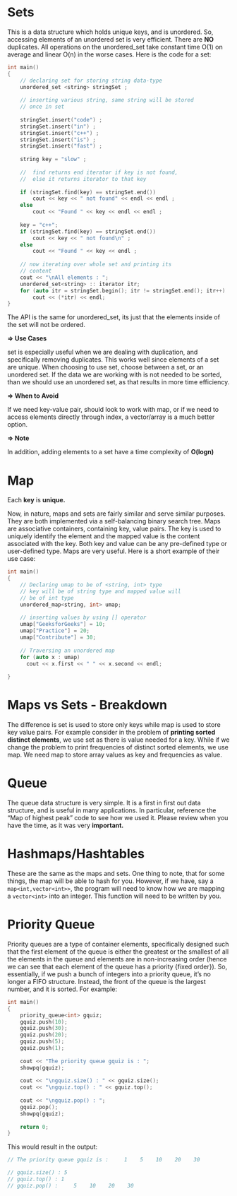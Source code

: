 # Sets

This is a data structure which holds unique keys, and is unordered. So, accessing elements of an unordered set is very efficient. There are **NO** duplicates. All operations on the unordered_set take constant time O(1) on average and linear O(n) in the worse cases. Here is the code for a set:

```C++
int main()
{
    // declaring set for storing string data-type
    unordered_set <string> stringSet ;
  
    // inserting various string, same string will be stored
    // once in set
  
    stringSet.insert("code") ;
    stringSet.insert("in") ;
    stringSet.insert("c++") ;
    stringSet.insert("is") ;
    stringSet.insert("fast") ;
  
    string key = "slow" ;
  
    //  find returns end iterator if key is not found,
    //  else it returns iterator to that key
  
    if (stringSet.find(key) == stringSet.end())
        cout << key << " not found" << endl << endl ;
    else
        cout << "Found " << key << endl << endl ;
  
    key = "c++";
    if (stringSet.find(key) == stringSet.end())
        cout << key << " not found\n" ;
    else
        cout << "Found " << key << endl ;
  
    // now iterating over whole set and printing its
    // content
    cout << "\nAll elements : ";
    unordered_set<string> :: iterator itr;
    for (auto itr = stringSet.begin(); itr != stringSet.end(); itr++)
        cout << (*itr) << endl;
}
```

  

The API is the same for unordered_set, its just that the elements inside of the set will not be ordered.

**⇒ Use Cases**

set is especially useful when we are dealing with duplication, and specifically removing duplicates. This works well since elements of a set are unique. When choosing to use set, choose between a set, or an unordered set. If the data we are working with is not needed to be sorted, than we should use an unordered set, as that results in more time efficiency.

**⇒ When to Avoid**

If we need key-value pair, should look to work with map, or if we need to access elements directly through index, a vector/array is a much better option.

**⇒ Note**

In addition, adding elements to a set have a time complexity of **O(logn)**

# Map

Each **key** is **unique.**

Now, in nature, maps and sets are fairly similar and serve similar purposes. They are both implemented via a self-balancing binary search tree. Maps are associative containers, containing key, value pairs. The key is used to uniquely identify the element and the mapped value is the content associated with the key. Both key and value can be any pre-defined type or user-defined type. Maps are very useful. Here is a short example of their use case:

```C++
int main()
{
    // Declaring umap to be of <string, int> type
    // key will be of string type and mapped value will
    // be of int type
    unordered_map<string, int> umap;
  
    // inserting values by using [] operator
    umap["GeeksforGeeks"] = 10;
    umap["Practice"] = 20;
    umap["Contribute"] = 30;
  
    // Traversing an unordered map
    for (auto x : umap)
      cout << x.first << " " << x.second << endl;
  
}
```

# Maps vs Sets - Breakdown

The difference is set is used to store only keys while map is used to store key value pairs. For example consider in the problem of **printing sorted distinct elements**, we use set as there is value needed for a key. While if we change the problem to print frequencies of distinct sorted elements, we use map. We need map to store array values as key and frequencies as value.

# Queue

The queue data structure is very simple. It is a first in first out data structure, and is useful in many applications. In particular, reference the “Map of highest peak” code to see how we used it. Please review when you have the time, as it was very **important.**

# Hashmaps/Hashtables

These are the same as the maps and sets. One thing to note, that for some things, the map will be able to hash for you. However, if we have, say a `map<int,vector<int>>`, the program will need to know how we are mapping a `vector<int>` into an integer. This function will need to be written by you.

# Priority Queue

Priority queues are a type of container elements, specifically designed such that the first element of the queue is either the greatest or the smallest of all the elements in the queue and elements are in non-increasing order (hence we can see that each element of the queue has a priority {fixed order}). So, essentially, if we push a bunch of integers into a priority queue, it’s no longer a FIFO structure. Instead, the front of the queue is the largest number, and it is sorted. For example:

```C++
int main()
{
    priority_queue<int> gquiz;
    gquiz.push(10);
    gquiz.push(30);
    gquiz.push(20);
    gquiz.push(5);
    gquiz.push(1);
  
    cout << "The priority queue gquiz is : ";
    showpq(gquiz);
  
    cout << "\ngquiz.size() : " << gquiz.size();
    cout << "\ngquiz.top() : " << gquiz.top();
  
    cout << "\ngquiz.pop() : ";
    gquiz.pop();
    showpq(gquiz);
  
    return 0;
}
```

This would result in the output:

```C++
// The priority queue gquiz is :     1    5    10    20    30

// gquiz.size() : 5
// gquiz.top() : 1
// gquiz.pop() :     5    10    20    30
```